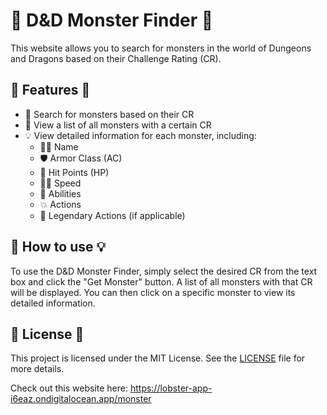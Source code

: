 # 🎲 D&D Monster Finder 🐲

This website allows you to search for monsters in the world of Dungeons and Dragons based on their Challenge Rating (CR). 

## 🎉 Features 🎊

- 🔎 Search for monsters based on their CR
- 📜 View a list of all monsters with a certain CR
- 💡 View detailed information for each monster, including:
  - 🧑‍🦱 Name
  - 🛡️ Armor Class (AC)
  - 💪 Hit Points (HP)
  - 🏃‍♂️ Speed
  - 💪 Abilities
  - 💥 Actions
  - 🏹 Legendary Actions (if applicable)

## 🤔 How to use 💡

To use the D&D Monster Finder, simply select the desired CR from the text box and click the "Get Monster" button. A list of all monsters with that CR will be displayed. You can then click on a specific monster to view its detailed information.

## 📜 License 📃

This project is licensed under the MIT License. See the [LICENSE](LICENSE) file for more details.




Check out this website here: https://lobster-app-i6eaz.ondigitalocean.app/monster